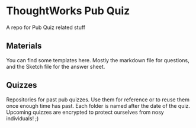 # ThoughtWorks Pub Quiz
A repo for Pub Quiz related stuff

## Materials
You can find some templates here. Mostly the markdown file for questions, and the Sketch file for the answer sheet.

## Quizzes
Repositories for past pub quizzes. Use them for reference or to reuse them once enough time has past. Each folder is named after the date of the quiz. Upcoming quizzes are encrypted to protect ourselves from nosy individuals! ;)
